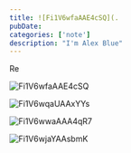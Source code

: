 ```yaml
---
title: ![Fi1V6wfaAAE4cSQ](.
pubDate: 
categories: ['note']
description: "I'm Alex Blue"
---
```


Re

![Fi1V6wfaAAE4cSQ](./attachments/bafkreigfaw2jrrymywul4dybuu6x23ggpja4fua25iofyxma6pdtpzelee)

![Fi1V6wqaUAAxYYs](./attachments/bafkreifmx6vrgd2l5khr6q3azw2mcflh24bha4ww6fizfklad3czxz246e)

![Fi1V6wwaAAA4qR7](./attachments/bafkreig2grjlmfadqkml66cvzvbyripnqsvonxrs4i5ifffscepoleklhi)

![Fi1V6wjaYAAsbmK](./attachments/bafkreigdsdimruczi37pwzlwn2egskbzeopa25ymsztau6vhhxqwpcpcia)